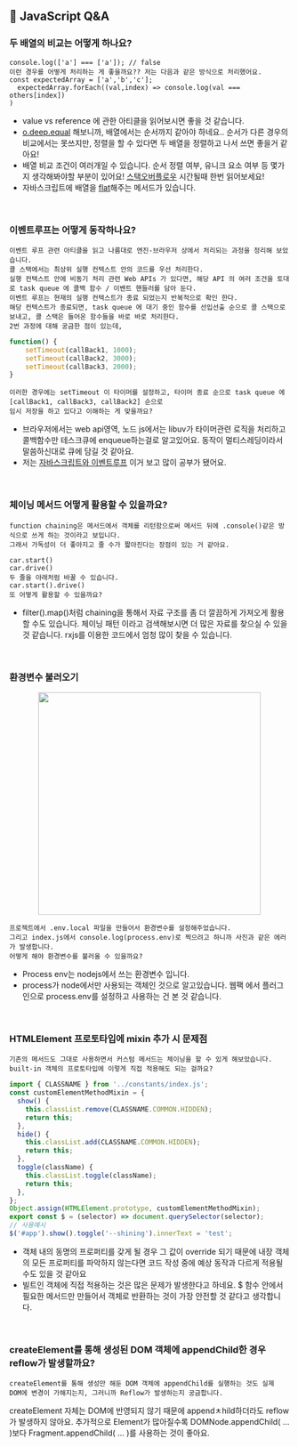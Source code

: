 ## 🍒 JavaScript Q&A

### 두 배열의 비교는 어떻게 하나요?

```
console.log(['a'] === ['a']); // false
이런 경우를 어떻게 처리하는 게 좋을까요?? 저는 다음과 같은 방식으로 처리했어요.
const expectedArray = ['a','b','c'];
  expectedArray.forEach((val,index) => console.log(val === others[index])
)
```

- value vs reference 에 관한 아티클을 읽어보시면 좋을 것 같습니다.
- [o.deep.equal](https://docs.cypress.io/guides/references/assertions.html#Chai) 해보니까, 배열에서는 순서까지 같아야 하네요.. 순서가 다른 경우의 비교에서는 못쓰지만, 정렬을 할 수 있다면 두 배열을 정렬하고 나서 쓰면 좋을거 같아요!
- 배열 비교 조건이 여러개일 수 있습니다. 순서 정렬 여부, 유니크 요소 여부 등 몇가지 생각해봐야할 부분이 있어요! [스택오버플로우](https://stackoverflow.com/questions/3115982/how-to-check-if-two-arrays-are-equal-with-javascript) 시간될때 한번 읽어보세요!
- 자바스크립트에 배열을 [flat](https://developer.mozilla.org/ko/docs/Web/JavaScript/Reference/Global_Objects/Array/flat)해주는 메서드가 있습니다.

<br />

### 이벤트루프는 어떻게 동작하나요?

```
이벤트 루프 관련 아티클을 읽고 나름대로 엔진-브라우저 상에서 처리되는 과정을 정리해 보았습니다.
콜 스택에서는 최상위 실행 컨텍스트 안의 코드를 우선 처리한다.
실행 컨텍스트 안에 비동기 처리 관련 Web APIs 가 있다면, 해당 API 의 여러 조건을 토대로 task queue 에 콜백 함수 / 이벤트 핸들러를 담아 둔다.
이벤트 루프는 현재의 실행 컨텍스트가 종료 되었는지 반복적으로 확인 한다.
해당 컨텍스트가 종료되면, task queue 에 대기 중인 함수를 선입선출 순으로 콜 스택으로 보내고, 콜 스택은 들어온 함수들을 바로 바로 처리한다.
2번 과정에 대해 궁금한 점이 있는데,
```

```js
function() {
	setTimeout(callBack1, 1000);
	setTimeout(callBack2, 3000);
	setTimeout(callBack3, 2000);
}
```

```
이러한 경우에는 setTimeout 이 타이머를 설정하고, 타이머 종료 순으로 task queue 에 [callBack1, callBack3, callBack2] 순으로
임시 저장을 하고 있다고 이해하는 게 맞을까요?
```

- 브라우저에서는 web api영역, 노드 js에서는 libuv가 타이머관련 로직을 처리하고 콜백함수만 테스크큐에 enqueue하는걸로 알고있어요. 동작이 멀티스레딩이라서 말씀하신대로 큐에 담길 것 같아요.
- 저는 [자바스크립트와 이벤트루프](https://meetup.toast.com/posts/89) 이거 보고 많이 공부가 됐어요.

<br />

### 체이닝 메서드 어떻게 활용할 수 있을까요?

```
function chaining은 메서드에서 객체를 리턴함으로써 메서드 뒤에 .console()같은 방식으로 쓰게 하는 것이라고 보입니다.
그래서 가독성이 더 좋아지고 줄 수가 짧아진다는 장점이 있는 거 같아요.

car.start()
car.drive()
두 줄을 아래처럼 바꿀 수 있습니다.
car.start().drive()
또 어떻게 활용할 수 있을까요?
```

- filter().map()처럼 chaining을 통해서 자료 구조를 좀 더 깔끔하게 가져오게 활용할 수도 있습니다. 체이닝 패턴 이라고 검색해보시면 더 많은 자료를 찾으실 수 있을 것 같습니다. rxjs를 이용한 코드에서 엄청 많이 찾을 수 있습니다.

<br />

### 환경변수 불러오기

<p align="center"><img src="https://user-images.githubusercontent.com/60066472/108371948-a2850780-7241-11eb-9a8c-cde6a5f356ec.png" width="400"></p>

```
프로젝트에서 .env.local 파일을 만들어서 환경변수를 설정해주었습니다.
그리고 index.js에서 console.log(process.env)로 찍으려고 하니까 사진과 같은 에러가 발생합니다.
어떻게 해야 환경변수를 불러올 수 있을까요?
```

- Process env는 nodejs에서 쓰는 환경변수 입니다.
- process가 node에서만 사용되는 객체인 것으로 알고있습니다. 웹팩 에서 플러그인으로 process.env를 설정하고 사용하는 건 본 것 같습니다.

<br />

### HTMLElement 프로토타입에 mixin 추가 시 문제점

```
기존의 메서드도 그대로 사용하면서 커스텀 메서드는 체이닝을 할 수 있게 해보았습니다. built-in 객체의 프로토타입에 이렇게 직접 적용해도 되는 걸까요?
```

```js
import { CLASSNAME } from '../constants/index.js';
const customElementMethodMixin = {
  show() {
    this.classList.remove(CLASSNAME.COMMON.HIDDEN);
    return this;
  },
  hide() {
    this.classList.add(CLASSNAME.COMMON.HIDDEN);
    return this;
  },
  toggle(className) {
    this.classList.toggle(className);
    return this;
  },
};
Object.assign(HTMLElement.prototype, customElementMethodMixin);
export const $ = (selector) => document.querySelector(selector);
// 사용예시
$('#app').show().toggle('--shining').innerText = 'test';
```

- 객체 내의 동명의 프로퍼티를 갖게 될 경우 그 값이 override 되기 때문에 내장 객체의 모든 프로퍼티를 파악하지 않는다면 코드 작성 중에 예상 동작과 다르게 적용될 수도 있을 것 같아요
- 빌트인 객체에 직접 적용하는 것은 많은 문제가 발생한다고 하네요. $ 함수 안에서 필요한 메서드만 만들어서 객체로 반환하는 것이 가장 안전할 것 같다고 생각합니다.

<br />

### createElement를 통해 생성된 DOM 객체에 appendChild한 경우 reflow가 발생할까요?

```
createElement를 통해 생성만 해둔 DOM 객체에 appendChild를 실행하는 것도 실제 DOM에 변경이 가해지는지, 그러니까 Reflow가 발생하는지 궁금합니다.
```

createElement 자체는 DOM에 반영되지 않기 때문에 appendㅊhild하더라도 reflow가 발생하지 않아요.
추가적으로 Element가 많아질수록 DOMNode.appendChild( … )보다 Fragment.appendChild( ... )를 사용하는 것이 좋아요.
